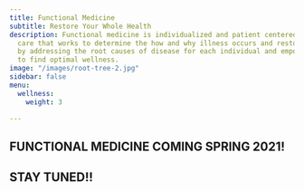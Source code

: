 ```yaml
---
title: Functional Medicine
subtitle: Restore Your Whole Health
description: Functional medicine is individualized and patient centered, science-based
  care that works to determine the how and why illness occurs and restores health
  by addressing the root causes of disease for each individual and empowering patients
  to find optimal wellness.
image: "/images/root-tree-2.jpg"
sidebar: false
menu:
  wellness:
    weight: 3

---
```

## **FUNCTIONAL MEDICINE COMING SPRING 2021!**

## **STAY TUNED!!**